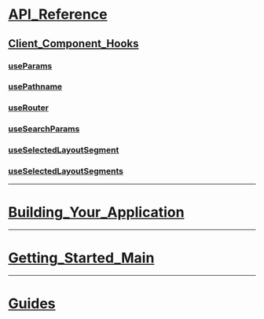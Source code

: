 
# [API_Reference](./API_Reference/API_Reference.md)

## [Client_Component_Hooks](./API_Reference/Client_Component_Hooks)

### [useParams](./API_Reference/Client_Component_Hooks/useParams.md)
### [usePathname](./API_Reference/Client_Component_Hooks/usePathname.md)
### [useRouter](./API_Reference/Client_Component_Hooks/useRouter.md)
### [useSearchParams](./API_Reference/Client_Component_Hooks/useSearchParams.md)
### [useSelectedLayoutSegment](./API_Reference/Client_Component_Hooks/useSelectedLayoutSegment.md)
### [useSelectedLayoutSegments](./API_Reference/Client_Component_Hooks/useSelectedLayoutSegments.md)


 --- 

# [Building_Your_Application](./Building_Your_Application/Building_Your_Application.md)

 --- 

# [Getting_Started_Main](./Getting_Started/Getting_Started_Main.md)

 --- 

# [Guides](./Guides/Guides.md)
